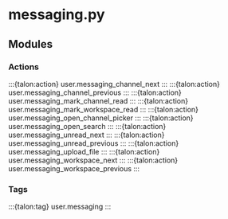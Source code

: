 # messaging.py

## Modules

### Actions

:::{talon:action} user.messaging_channel_next
:::
:::{talon:action} user.messaging_channel_previous
:::
:::{talon:action} user.messaging_mark_channel_read
:::
:::{talon:action} user.messaging_mark_workspace_read
:::
:::{talon:action} user.messaging_open_channel_picker
:::
:::{talon:action} user.messaging_open_search
:::
:::{talon:action} user.messaging_unread_next
:::
:::{talon:action} user.messaging_unread_previous
:::
:::{talon:action} user.messaging_upload_file
:::
:::{talon:action} user.messaging_workspace_next
:::
:::{talon:action} user.messaging_workspace_previous
:::

### Tags

:::{talon:tag} user.messaging
:::
